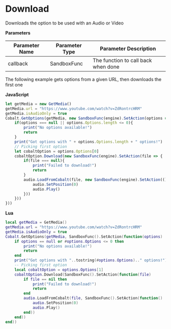 # Download

Downloads the option to be used with an Audio or Video

**Parameters**

Parameter Name | Parameter Type | Parameter Description
--- | --- | ---
callback | SandboxFunc | The function to call back when done

The following example gets options from a given URL, then downloads the first one

**JavaScript**
```js
let getMedia = new GetMedia()
getMedia.url = "https://www.youtube.com/watch?v=ZdRontrcHRM"
getMedia.isAudioOnly = true
Cobalt.GetOptions(getMedia, new SandboxFunc(engine).SetAction(options => {
    if(options === null || options.Options.length <= 0){
        print("No options available!")
        return
    }
    print("Got options with " + options.Options.length + " options!")
    // Picking first option
    let cobaltOption = options.Options[0]
    cobaltOption.Download(new SandboxFunc(engine).SetAction(file => {
        if(file === null){
            print("Failed to download!")
            return
        }
        audio.LoadFromCobalt(file, new SandboxFunc(engine).SetAction(() => {
            audio.SetPosition(0)
            audio.Play()
        }))
    }))
}))
```

**Lua**
```lua
local getMedia = GetMedia()
getMedia.url = "https://www.youtube.com/watch?v=ZdRontrcHRM"
getMedia.isAudioOnly = true
Cobalt.GetOptions(getMedia, SandboxFunc().SetAction(function(options)
    if options == null or #options.Options <= 0 then
        print("No options available!")
        return
    end
    print("Got options with "..tostring(#options.Options).." options!")
    -- Picking first option
    local cobaltOption = options.Options[1]
    cobaltOption.Download(SandboxFunc().SetAction(function(file)
        if file == nil then
            print("Failed to download!")
            return
        end
        audio.LoadFromCobalt(file, SandboxFunc().SetAction(function()
            audio.SetPosition(0)
            audio.Play()
        end))
    end))
end))
```